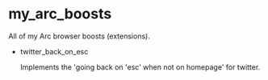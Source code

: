 # my_arc_boosts
All of my Arc browser boosts (extensions).

- twitter_back_on_esc
  
  Implements the 'going back on 'esc' when not on homepage' for twitter.

